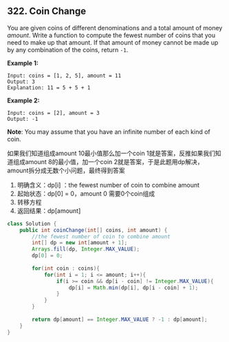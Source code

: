 ## 322. Coin Change

You are given coins of different denominations and a total amount of money *amount*. Write a function to compute the fewest number of coins that you need to make up that amount. If that amount of money cannot be made up by any combination of the coins, return `-1`.

**Example 1:**

```
Input: coins = [1, 2, 5], amount = 11
Output: 3 
Explanation: 11 = 5 + 5 + 1
```

**Example 2:**

```
Input: coins = [2], amount = 3
Output: -1
```

**Note**:
You may assume that you have an infinite number of each kind of coin.



如果我们知道组成amount 10最小值那么加一个coin 1就是答案，反推如果我们知道组成amount 8的最小值，加一个coin 2就是答案，于是此题用dp解决，amount拆分成无数个小问题，最终得到答案



1. 明确含义：dp[i] ：the fewest number of coin to combine amount
2. 起始状态：dp[0] = 0，amount 0 需要0个coin组成
3. 转移方程
4. 返回结果：dp[amount]



```java
class Solution {
    public int coinChange(int[] coins, int amount) {
        //the fewest number of coin to combine amount
        int[] dp = new int[amount + 1];
        Arrays.fill(dp, Integer.MAX_VALUE);
        dp[0] = 0;
        
        for(int coin : coins){
            for(int i = 1; i <= amount; i++){
                if(i >= coin && dp[i - coin] != Integer.MAX_VALUE){
                    dp[i] = Math.min(dp[i], dp[i - coin] + 1);    
                } 
            }
        }
        
        return dp[amount] == Integer.MAX_VALUE ? -1 : dp[amount];
    }
}
```


